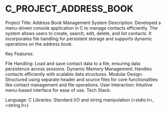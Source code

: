 # C_PROJECT_ADDRESS_BOOK
Project Title: Address Book Management System
Description:
Developed a menu-driven console application in C to manage contacts efficiently. The system allows users to create, search, edit, delete, and list contacts. It incorporates file handling for persistent storage and supports dynamic operations on the address book.

Key Features:

File Handling: Load and save contact data to a file, ensuring data persistence across sessions.
Dynamic Memory Management: Handles contacts efficiently with scalable data structures.
Modular Design: Structured using separate header and source files for core functionalities like contact management and file operations.
User Interaction: Intuitive menu-based interface for ease of use.
Tech Stack:

Language: C
Libraries: Standard I/O and string manipulation (<stdio.h>, <string.h>)
